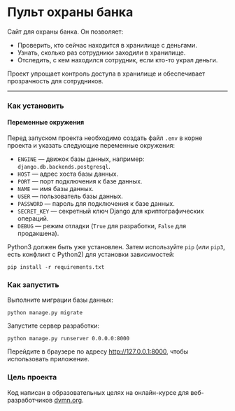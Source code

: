 # Пульт охраны банка


Сайт для охраны банка. Он позволяет:
- Проверить, кто сейчас находится в хранилище с деньгами.
- Узнать, сколько раз сотрудники заходили в хранилище.
- Отследить, с кем находился сотрудник, если кто-то украл деньги.

Проект упрощает контроль доступа в хранилище и обеспечивает прозрачность для сотрудников.

---

### Как установить

#### Переменные окружения

Перед запуском проекта необходимо создать файл `.env` в корне проекта и указать следующие переменные окружения:

- `ENGINE` — движок базы данных, например: `django.db.backends.postgresql`.
- `HOST` — адрес хоста базы данных.
- `PORT` — порт подключения к базе данных.
- `NAME` — имя базы данных.
- `USER` — пользователь базы данных.
- `PASSWORD` — пароль для подключения к базе данных.
- `SECRET_KEY` — секретный ключ Django для криптографических операций.
- `DEBUG` — режим отладки (`True` для разработки, `False` для продакшена).

Python3 должен быть уже установлен. 
Затем используйте `pip` (или `pip3`, есть конфликт с Python2) для установки зависимостей:
```
pip install -r requirements.txt
```
### Как запустить
Выполните миграции базы данных:
```
python manage.py migrate
```
Запустите сервер разработки:
```
python manage.py runserver 0.0.0.0:8000
```
Перейдите в браузере по адресу http://127.0.0.1:8000, чтобы использовать приложение.


### Цель проекта

Код написан в образовательных целях на онлайн-курсе для веб-разработчиков [dvmn.org](https://dvmn.org/).
